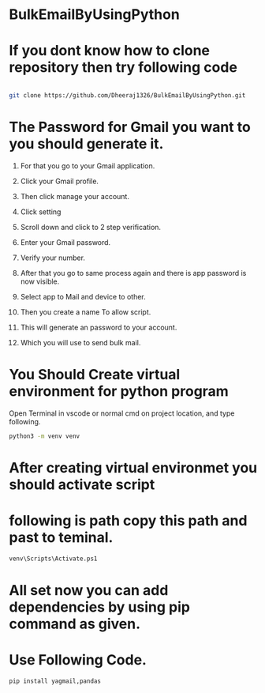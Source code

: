 # BulkEmailByUsingPython

# If you dont know how to clone repository then try following code

```bash

git clone https://github.com/Dheeraj1326/BulkEmailByUsingPython.git

```

# The Password for Gmail you want to you should generate it.


1.	For that you go to your Gmail application.

2.	Click your Gmail profile.

3.	Then click manage your account.

4.	Click setting

5.	Scroll down and click to 2 step verification.

6.	Enter your Gmail password.

7.	Verify your number.

8.	After that you go to same process again and there is app password is now visible.

9.	Select app to Mail and device to other.

10.	Then you create a name To allow script.

11.	This will generate an password to your account.

12.	Which you will use to send bulk mail.

# You Should Create virtual environment  for python program

Open Terminal in vscode or normal cmd on project location,
and type following.

```bash
python3 -m venv venv
```

# After creating virtual environmet you should activate script
# following is path copy this path and past to teminal.
```bash
venv\Scripts\Activate.ps1
```
# All set now you can add dependencies by using pip command as given.
# Use Following Code.

```bash
pip install yagmail,pandas
```


